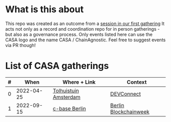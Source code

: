 # What is this about

This repo was created as an outcome from a [session in our first gathering](https://github.com/ChainAgnostic/AMS-CASA-gathering/issues/15)
It acts not only as a record and coordination repo for in person gatherings - but also as a governance process. Only events listed here can use the CASA logo and the name CASA / ChainAgnostic. Feel free to suggest events via PR though!

# List of CASA gatherings

| # | When       | Where + Link          | Context    |
| - | ---------- | --------------------- | ---------- |
| 0 | 2022-04-25 | [Tolhuistuin Amsterdam](2022-04-25-AMS-DEVConnect) | [DEVConnect](https://devconnect.org) |
| 1 | 2022-09-15 | [c-base Berlin](2022-09-15-BLN-blockchainweek.berlin) | [Berlin Blockchainweek](https://blockchainweek.berlin) |
